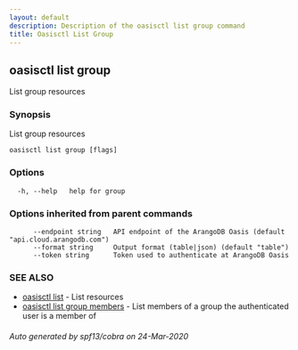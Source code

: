 ```yaml
---
layout: default
description: Description of the oasisctl list group command
title: Oasisctl List Group
---
```

## oasisctl list group

List group resources

### Synopsis

List group resources

```
oasisctl list group [flags]
```

### Options

```
  -h, --help   help for group
```

### Options inherited from parent commands

```
      --endpoint string   API endpoint of the ArangoDB Oasis (default "api.cloud.arangodb.com")
      --format string     Output format (table|json) (default "table")
      --token string      Token used to authenticate at ArangoDB Oasis
```

### SEE ALSO

* [oasisctl list](oasisctl_list.md)	 - List resources
* [oasisctl list group members](oasisctl_list_group_members.md)	 - List members of a group the authenticated user is a member of

###### Auto generated by spf13/cobra on 24-Mar-2020
